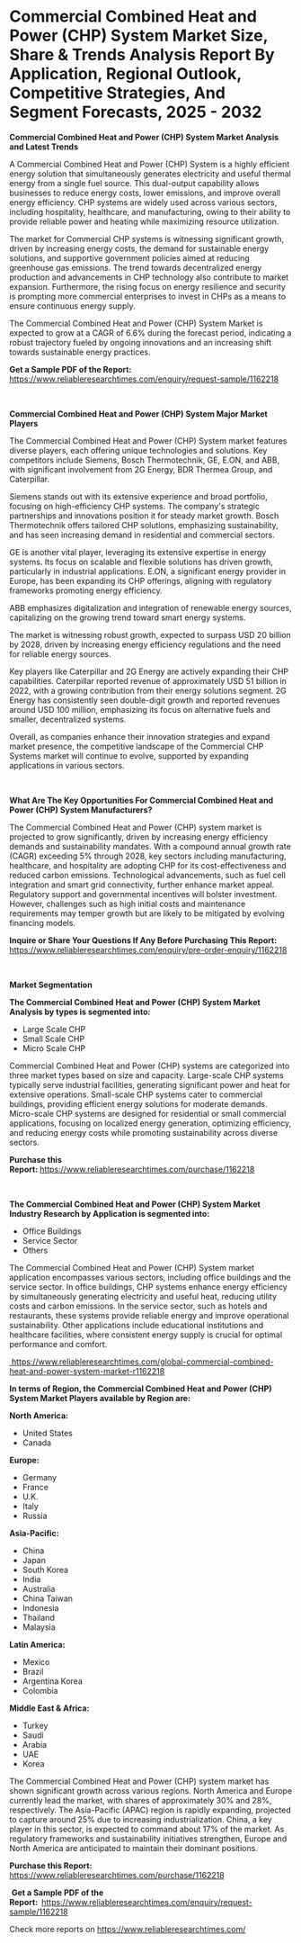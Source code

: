 <p><h1>Commercial Combined Heat and Power (CHP) System Market Size, Share & Trends Analysis Report By Application, Regional Outlook, Competitive Strategies, And Segment Forecasts, 2025 - 2032</h1></p><p><strong>Commercial Combined Heat and Power (CHP) System Market Analysis and Latest Trends</strong></p>
<p><p>A Commercial Combined Heat and Power (CHP) System is a highly efficient energy solution that simultaneously generates electricity and useful thermal energy from a single fuel source. This dual-output capability allows businesses to reduce energy costs, lower emissions, and improve overall energy efficiency. CHP systems are widely used across various sectors, including hospitality, healthcare, and manufacturing, owing to their ability to provide reliable power and heating while maximizing resource utilization.</p><p>The market for Commercial CHP systems is witnessing significant growth, driven by increasing energy costs, the demand for sustainable energy solutions, and supportive government policies aimed at reducing greenhouse gas emissions. The trend towards decentralized energy production and advancements in CHP technology also contribute to market expansion. Furthermore, the rising focus on energy resilience and security is prompting more commercial enterprises to invest in CHPs as a means to ensure continuous energy supply.</p><p>The Commercial Combined Heat and Power (CHP) System Market is expected to grow at a CAGR of 6.6% during the forecast period, indicating a robust trajectory fueled by ongoing innovations and an increasing shift towards sustainable energy practices.</p></p>
<p><strong>Get a Sample PDF of the Report:&nbsp;</strong> <a href="https://www.reliableresearchtimes.com/enquiry/request-sample/1162218?utm_campaign=2475&utm_medium=2&utm_source=Github&utm_content=ia&utm_term=27022025&utm_id=commercial-combined-heat-and-power-chp-system">https://www.reliableresearchtimes.com/enquiry/request-sample/1162218</a></p>
<p>&nbsp;</p>
<p><strong>Commercial Combined Heat and Power (CHP) System Major Market Players</strong></p>
<p><p>The Commercial Combined Heat and Power (CHP) System market features diverse players, each offering unique technologies and solutions. Key competitors include Siemens, Bosch Thermotechnik, GE, E.ON, and ABB, with significant involvement from 2G Energy, BDR Thermea Group, and Caterpillar. </p><p>Siemens stands out with its extensive experience and broad portfolio, focusing on high-efficiency CHP systems. The company's strategic partnerships and innovations position it for steady market growth. Bosch Thermotechnik offers tailored CHP solutions, emphasizing sustainability, and has seen increasing demand in residential and commercial sectors.</p><p>GE is another vital player, leveraging its extensive expertise in energy systems. Its focus on scalable and flexible solutions has driven growth, particularly in industrial applications. E.ON, a significant energy provider in Europe, has been expanding its CHP offerings, aligning with regulatory frameworks promoting energy efficiency.</p><p>ABB emphasizes digitalization and integration of renewable energy sources, capitalizing on the growing trend toward smart energy systems. </p><p>The market is witnessing robust growth, expected to surpass USD 20 billion by 2028, driven by increasing energy efficiency regulations and the need for reliable energy sources.</p><p>Key players like Caterpillar and 2G Energy are actively expanding their CHP capabilities. Caterpillar reported revenue of approximately USD 51 billion in 2022, with a growing contribution from their energy solutions segment. 2G Energy has consistently seen double-digit growth and reported revenues around USD 100 million, emphasizing its focus on alternative fuels and smaller, decentralized systems.</p><p>Overall, as companies enhance their innovation strategies and expand market presence, the competitive landscape of the Commercial CHP Systems market will continue to evolve, supported by expanding applications in various sectors.</p></p>
<p>&nbsp;</p>
<p><strong>What Are The Key Opportunities For Commercial Combined Heat and Power (CHP) System Manufacturers?</strong></p>
<p><p>The Commercial Combined Heat and Power (CHP) system market is projected to grow significantly, driven by increasing energy efficiency demands and sustainability mandates. With a compound annual growth rate (CAGR) exceeding 5% through 2028, key sectors including manufacturing, healthcare, and hospitality are adopting CHP for its cost-effectiveness and reduced carbon emissions. Technological advancements, such as fuel cell integration and smart grid connectivity, further enhance market appeal. Regulatory support and governmental incentives will bolster investment. However, challenges such as high initial costs and maintenance requirements may temper growth but are likely to be mitigated by evolving financing models.</p></p>
<p><strong>Inquire or Share Your Questions If Any Before Purchasing This Report:</strong> <a href="https://www.reliableresearchtimes.com/enquiry/pre-order-enquiry/1162218?utm_campaign=2475&utm_medium=2&utm_source=Github&utm_content=ia&utm_term=27022025&utm_id=commercial-combined-heat-and-power-chp-system">https://www.reliableresearchtimes.com/enquiry/pre-order-enquiry/1162218</a></p>
<p>&nbsp;</p>
<p><strong>Market Segmentation</strong></p>
<p><strong>The Commercial Combined Heat and Power (CHP) System Market Analysis by types is segmented into:</strong></p>
<p><ul><li>Large Scale CHP</li><li>Small Scale CHP</li><li>Micro Scale CHP</li></ul></p>
<p><p>Commercial Combined Heat and Power (CHP) systems are categorized into three market types based on size and capacity. Large-scale CHP systems typically serve industrial facilities, generating significant power and heat for extensive operations. Small-scale CHP systems cater to commercial buildings, providing efficient energy solutions for moderate demands. Micro-scale CHP systems are designed for residential or small commercial applications, focusing on localized energy generation, optimizing efficiency, and reducing energy costs while promoting sustainability across diverse sectors.</p></p>
<p><strong>Purchase this Report:&nbsp;</strong><a href="https://www.reliableresearchtimes.com/purchase/1162218?utm_campaign=2475&utm_medium=2&utm_source=Github&utm_content=ia&utm_term=27022025&utm_id=commercial-combined-heat-and-power-chp-system">https://www.reliableresearchtimes.com/purchase/1162218</a></p>
<p>&nbsp;</p>
<p><strong>The Commercial Combined Heat and Power (CHP) System Market Industry Research by Application is segmented into:</strong></p>
<p><ul><li>Office Buildings</li><li>Service Sector</li><li>Others</li></ul></p>
<p><p>The Commercial Combined Heat and Power (CHP) System market application encompasses various sectors, including office buildings and the service sector. In office buildings, CHP systems enhance energy efficiency by simultaneously generating electricity and useful heat, reducing utility costs and carbon emissions. In the service sector, such as hotels and restaurants, these systems provide reliable energy and improve operational sustainability. Other applications include educational institutions and healthcare facilities, where consistent energy supply is crucial for optimal performance and comfort.</p></p>
<p><a href="https://www.reliableresearchtimes.com/global-commercial-combined-heat-and-power-system-market-r1162218?utm_campaign=2475&utm_medium=2&utm_source=Github&utm_content=ia&utm_term=27022025&utm_id=commercial-combined-heat-and-power-chp-system">&nbsp;https://www.reliableresearchtimes.com/global-commercial-combined-heat-and-power-system-market-r1162218</a></p>
<p><strong>In terms of Region, the Commercial Combined Heat and Power (CHP) System Market Players available by Region are:</strong></p>
<p>
    <p> <strong> North America: </strong>
        <ul>
            <li>United States</li>
            <li>Canada</li>
        </ul>
        </p> 
    <p> <strong> Europe: </strong>
        <ul>
            <li>Germany</li>
            <li>France</li>
            <li>U.K.</li>
            <li>Italy</li>
            <li>Russia</li>
        </ul>
        </p> 
    <p> <strong> Asia-Pacific: </strong>
        <ul>
            <li>China</li>
            <li>Japan</li>
            <li>South Korea</li>
            <li>India</li>
            <li>Australia</li>
            <li>China Taiwan</li>
            <li>Indonesia</li>
            <li>Thailand</li>
            <li>Malaysia</li>
        </ul>
        </p> 
    <p> <strong> Latin America: </strong>
        <ul>
            <li>Mexico</li>
            <li>Brazil</li>
            <li>Argentina Korea</li>
            <li>Colombia</li>
        </ul>
        </p> 
    <p> <strong> Middle East & Africa: </strong>
        <ul>
            <li>Turkey</li>
            <li>Saudi</li>
            <li>Arabia</li>
            <li>UAE</li>
            <li>Korea</li>
        </ul>
    </p>
    </p>
<p><p>The Commercial Combined Heat and Power (CHP) system market has shown significant growth across various regions. North America and Europe currently lead the market, with shares of approximately 30% and 28%, respectively. The Asia-Pacific (APAC) region is rapidly expanding, projected to capture around 25% due to increasing industrialization. China, a key player in this sector, is expected to command about 17% of the market. As regulatory frameworks and sustainability initiatives strengthen, Europe and North America are anticipated to maintain their dominant positions.</p></p>
<p><strong>Purchase this Report: </strong><a href="https://www.reliableresearchtimes.com/purchase/1162218?utm_campaign=2475&utm_medium=2&utm_source=Github&utm_content=ia&utm_term=27022025&utm_id=commercial-combined-heat-and-power-chp-system">https://www.reliableresearchtimes.com/purchase/1162218</a></p>
<p>&nbsp;<strong>Get a Sample PDF of the Report:&nbsp;&nbsp;</strong><a href="https://www.reliableresearchtimes.com/enquiry/request-sample/1162218?utm_campaign=2475&utm_medium=2&utm_source=Github&utm_content=ia&utm_term=27022025&utm_id=commercial-combined-heat-and-power-chp-system">https://www.reliableresearchtimes.com/enquiry/request-sample/1162218</a></p>
<p><strong></strong></p>
<p>Check more reports on <a href="https://www.reliableresearchtimes.com/?utm_campaign=2475&utm_medium=2&utm_source=Github&utm_content=ia&utm_term=27022025&utm_id=commercial-combined-heat-and-power-chp-system">https://www.reliableresearchtimes.com/</a></p>